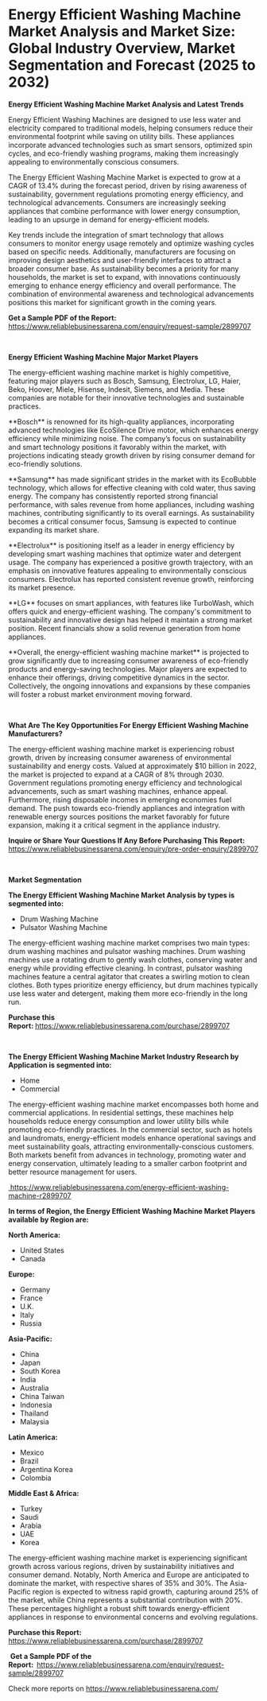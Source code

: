 <p><h1>Energy Efficient Washing Machine Market Analysis and Market Size: Global Industry Overview, Market Segmentation and Forecast (2025 to 2032)</h1></p><p><strong>Energy Efficient Washing Machine Market Analysis and Latest Trends</strong></p>
<p><p>Energy Efficient Washing Machines are designed to use less water and electricity compared to traditional models, helping consumers reduce their environmental footprint while saving on utility bills. These appliances incorporate advanced technologies such as smart sensors, optimized spin cycles, and eco-friendly washing programs, making them increasingly appealing to environmentally conscious consumers.</p><p>The Energy Efficient Washing Machine Market is expected to grow at a CAGR of 13.4% during the forecast period, driven by rising awareness of sustainability, government regulations promoting energy efficiency, and technological advancements. Consumers are increasingly seeking appliances that combine performance with lower energy consumption, leading to an upsurge in demand for energy-efficient models. </p><p>Key trends include the integration of smart technology that allows consumers to monitor energy usage remotely and optimize washing cycles based on specific needs. Additionally, manufacturers are focusing on improving design aesthetics and user-friendly interfaces to attract a broader consumer base. As sustainability becomes a priority for many households, the market is set to expand, with innovations continuously emerging to enhance energy efficiency and overall performance. The combination of environmental awareness and technological advancements positions this market for significant growth in the coming years.</p></p>
<p><strong>Get a Sample PDF of the Report:&nbsp;</strong> <a href="https://www.reliablebusinessarena.com/enquiry/request-sample/2899707?utm_campaign=3534&utm_medium=2&utm_source=Github&utm_content=ia&utm_term=16032025&utm_id=energy-efficient-washing-machine">https://www.reliablebusinessarena.com/enquiry/request-sample/2899707</a></p>
<p>&nbsp;</p>
<p><strong>Energy Efficient Washing Machine Major Market Players</strong></p>
<p><p>The energy-efficient washing machine market is highly competitive, featuring major players such as Bosch, Samsung, Electrolux, LG, Haier, Beko, Hoover, Miele, Hisense, Indesit, Siemens, and Media. These companies are notable for their innovative technologies and sustainable practices.</p><p>**Bosch** is renowned for its high-quality appliances, incorporating advanced technologies like EcoSilence Drive motor, which enhances energy efficiency while minimizing noise. The company’s focus on sustainability and smart technology positions it favorably within the market, with projections indicating steady growth driven by rising consumer demand for eco-friendly solutions.</p><p>**Samsung** has made significant strides in the market with its EcoBubble technology, which allows for effective cleaning with cold water, thus saving energy. The company has consistently reported strong financial performance, with sales revenue from home appliances, including washing machines, contributing significantly to its overall earnings. As sustainability becomes a critical consumer focus, Samsung is expected to continue expanding its market share.</p><p>**Electrolux** is positioning itself as a leader in energy efficiency by developing smart washing machines that optimize water and detergent usage. The company has experienced a positive growth trajectory, with an emphasis on innovative features appealing to environmentally conscious consumers. Electrolux has reported consistent revenue growth, reinforcing its market presence.</p><p>**LG** focuses on smart appliances, with features like TurboWash, which offers quick and energy-efficient washing. The company's commitment to sustainability and innovative design has helped it maintain a strong market position. Recent financials show a solid revenue generation from home appliances.</p><p>**Overall, the energy-efficient washing machine market** is projected to grow significantly due to increasing consumer awareness of eco-friendly products and energy-saving technologies. Major players are expected to enhance their offerings, driving competitive dynamics in the sector. Collectively, the ongoing innovations and expansions by these companies will foster a robust market environment moving forward.</p></p>
<p>&nbsp;</p>
<p><strong>What Are The Key Opportunities For Energy Efficient Washing Machine Manufacturers?</strong></p>
<p><p>The energy-efficient washing machine market is experiencing robust growth, driven by increasing consumer awareness of environmental sustainability and energy costs. Valued at approximately $10 billion in 2022, the market is projected to expand at a CAGR of 8% through 2030. Government regulations promoting energy efficiency and technological advancements, such as smart washing machines, enhance appeal. Furthermore, rising disposable incomes in emerging economies fuel demand. The push towards eco-friendly appliances and integration with renewable energy sources positions the market favorably for future expansion, making it a critical segment in the appliance industry.</p></p>
<p><strong>Inquire or Share Your Questions If Any Before Purchasing This Report:</strong> <a href="https://www.reliablebusinessarena.com/enquiry/pre-order-enquiry/2899707?utm_campaign=3534&utm_medium=2&utm_source=Github&utm_content=ia&utm_term=16032025&utm_id=energy-efficient-washing-machine">https://www.reliablebusinessarena.com/enquiry/pre-order-enquiry/2899707</a></p>
<p>&nbsp;</p>
<p><strong>Market Segmentation</strong></p>
<p><strong>The Energy Efficient Washing Machine Market Analysis by types is segmented into:</strong></p>
<p><ul><li>Drum Washing Machine</li><li>Pulsator Washing Machine</li></ul></p>
<p><p>The energy-efficient washing machine market comprises two main types: drum washing machines and pulsator washing machines. Drum washing machines use a rotating drum to gently wash clothes, conserving water and energy while providing effective cleaning. In contrast, pulsator washing machines feature a central agitator that creates a swirling motion to clean clothes. Both types prioritize energy efficiency, but drum machines typically use less water and detergent, making them more eco-friendly in the long run.</p></p>
<p><strong>Purchase this Report:&nbsp;</strong><a href="https://www.reliablebusinessarena.com/purchase/2899707?utm_campaign=3534&utm_medium=2&utm_source=Github&utm_content=ia&utm_term=16032025&utm_id=energy-efficient-washing-machine">https://www.reliablebusinessarena.com/purchase/2899707</a></p>
<p>&nbsp;</p>
<p><strong>The Energy Efficient Washing Machine Market Industry Research by Application is segmented into:</strong></p>
<p><ul><li>Home</li><li>Commercial</li></ul></p>
<p><p>The energy-efficient washing machine market encompasses both home and commercial applications. In residential settings, these machines help households reduce energy consumption and lower utility bills while promoting eco-friendly practices. In the commercial sector, such as hotels and laundromats, energy-efficient models enhance operational savings and meet sustainability goals, attracting environmentally-conscious customers. Both markets benefit from advances in technology, promoting water and energy conservation, ultimately leading to a smaller carbon footprint and better resource management for users.</p></p>
<p><a href="https://www.reliablebusinessarena.com/energy-efficient-washing-machine-r2899707?utm_campaign=3534&utm_medium=2&utm_source=Github&utm_content=ia&utm_term=16032025&utm_id=energy-efficient-washing-machine">&nbsp;https://www.reliablebusinessarena.com/energy-efficient-washing-machine-r2899707</a></p>
<p><strong>In terms of Region, the Energy Efficient Washing Machine Market Players available by Region are:</strong></p>
<p>
    <p> <strong> North America: </strong>
        <ul>
            <li>United States</li>
            <li>Canada</li>
        </ul>
        </p> 
    <p> <strong> Europe: </strong>
        <ul>
            <li>Germany</li>
            <li>France</li>
            <li>U.K.</li>
            <li>Italy</li>
            <li>Russia</li>
        </ul>
        </p> 
    <p> <strong> Asia-Pacific: </strong>
        <ul>
            <li>China</li>
            <li>Japan</li>
            <li>South Korea</li>
            <li>India</li>
            <li>Australia</li>
            <li>China Taiwan</li>
            <li>Indonesia</li>
            <li>Thailand</li>
            <li>Malaysia</li>
        </ul>
        </p> 
    <p> <strong> Latin America: </strong>
        <ul>
            <li>Mexico</li>
            <li>Brazil</li>
            <li>Argentina Korea</li>
            <li>Colombia</li>
        </ul>
        </p> 
    <p> <strong> Middle East & Africa: </strong>
        <ul>
            <li>Turkey</li>
            <li>Saudi</li>
            <li>Arabia</li>
            <li>UAE</li>
            <li>Korea</li>
        </ul>
    </p>
    </p>
<p><p>The energy-efficient washing machine market is experiencing significant growth across various regions, driven by sustainability initiatives and consumer demand. Notably, North America and Europe are anticipated to dominate the market, with respective shares of 35% and 30%. The Asia-Pacific region is expected to witness rapid growth, capturing around 25% of the market, while China represents a substantial contribution with 20%. These percentages highlight a robust shift towards energy-efficient appliances in response to environmental concerns and evolving regulations.</p></p>
<p><strong>Purchase this Report: </strong><a href="https://www.reliablebusinessarena.com/purchase/2899707?utm_campaign=3534&utm_medium=2&utm_source=Github&utm_content=ia&utm_term=16032025&utm_id=energy-efficient-washing-machine">https://www.reliablebusinessarena.com/purchase/2899707</a></p>
<p>&nbsp;<strong>Get a Sample PDF of the Report:&nbsp;&nbsp;</strong><a href="https://www.reliablebusinessarena.com/enquiry/request-sample/2899707?utm_campaign=3534&utm_medium=2&utm_source=Github&utm_content=ia&utm_term=16032025&utm_id=energy-efficient-washing-machine">https://www.reliablebusinessarena.com/enquiry/request-sample/2899707</a></p>
<p><strong></strong></p>
<p>Check more reports on <a href="https://www.reliablebusinessarena.com/?utm_campaign=3534&utm_medium=2&utm_source=Github&utm_content=ia&utm_term=16032025&utm_id=energy-efficient-washing-machine">https://www.reliablebusinessarena.com/</a></p>